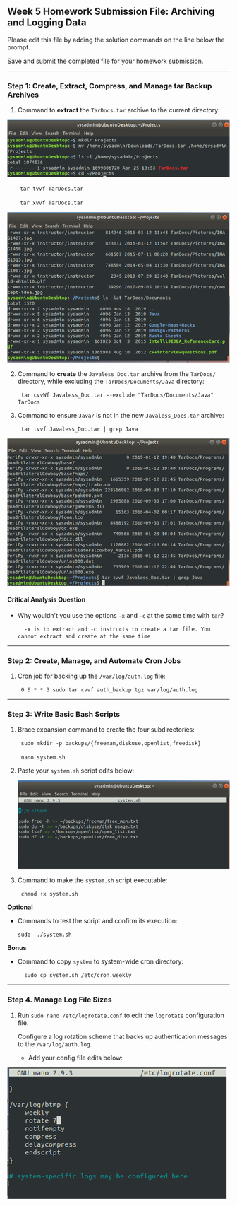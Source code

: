 ## Week 5 Homework Submission File: Archiving and Logging Data

Please edit this file by adding the solution commands on the line below the prompt.

Save and submit the completed file for your homework submission.

---

### Step 1: Create, Extract, Compress, and Manage tar Backup Archives

1. Command to **extract** the `TarDocs.tar` archive to the current directory:

![pic](Screenshots/step1.png)



        tar tvvf TarDocs.tar

        tar xvvf TarDocs.tar

![pic](Screenshots/step2.png)









2. Command to **create** the `Javaless_Doc.tar` archive from the `TarDocs/` directory, while excluding the `TarDocs/Documents/Java` directory:


        tar cvvWf Javaless_Doc.tar --exclude "TarDocs/Documents/Java" TarDocs

3. Command to ensure `Java/` is not in the new `Javaless_Docs.tar` archive:


        tar tvvf Javaless_Doc.tar | grep Java

![pic](Screenshots/javaproof.png)

#### Critical Analysis Question

- Why wouldn't you use the options `-x` and `-c` at the same time with `tar`?

        -x is to extract and -c instructs to create a tar file. You cannot extract and create at the same time.
---

### Step 2: Create, Manage, and Automate Cron Jobs

1. Cron job for backing up the `/var/log/auth.log` file:

        0 6 * * 3 sudo tar cvvf auth_backup.tgz var/log/auth.log
---

### Step 3: Write Basic Bash Scripts

1. Brace expansion command to create the four subdirectories:

        sudo mkdir -p backups/{freeman,diskuse,openlist,freedisk}

        nano system.sh
2. Paste your `system.sh` script edits below:

    ![pic](Screenshots/system.sh.png)


    

3. Command to make the `system.sh` script executable:

        chmod +x system.sh
**Optional**
- Commands to test the script and confirm its execution:

      sudo  ./system.sh
      
**Bonus**
- Command to copy `system` to system-wide cron directory:

        sudo cp system.sh /etc/cron.weekly
---

### Step 4. Manage Log File Sizes
 
1. Run `sudo nano /etc/logrotate.conf` to edit the `logrotate` configuration file. 

    Configure a log rotation scheme that backs up authentication messages to the `/var/log/auth.log`.

    - Add your config file edits below:

![pic](Screenshots/logrotate.png)